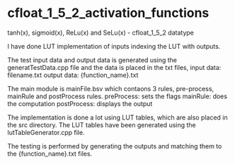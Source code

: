 # cfloat_1_5_2_activation_functions

tanh(x), sigmoid(x), ReLu(x) and SeLu(x)  - cfloat_1_5_2 datatype  

I have done LUT implementation of inputs indexing the LUT with outputs.

The test input data and output data is generated using the generatTestData.cpp file and the data is placed in the txt files, 
input data: filename.txt
output data: {function_name}.txt

The main module is mainFile.bsv which contaons 3 rules, pre-process, mainRule and postProcess rules.
preProcess: sets the flags
mainRule: does the computation
postProcess: displays the output

The implementation is done a lot using LUT tables, which are also placed in the src directory.
The LUT tables have been generated using the lutTableGenerator.cpp file.

The testing is performed by generating the outputs and matching them to the {function_name}.txt files.
